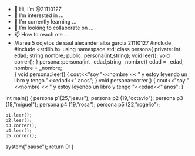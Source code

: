 - 👋 Hi, I’m @21110127
- 👀 I’m interested in ...
- 🌱 I’m currently learning ...
- 💞️ I’m looking to collaborate on ...
- 📫 How to reach me ...
- //tarea 5 odjetos de saul alexander alba garcia 21110127
#include <iostream>
#include <stdlib.h>
using namespace std;
class persona{
    	private:
    		int edad;
    		string nombre;
    	public:
    		persona(int,string);
    			void leer();
    			void correr();
	}
persona::persona(int _edad,string _nombre){
	edad = _edad;
	nombre = _nombre;	 
}
void persona::leer()
{
	cout<<"soy "<<nombre << " y estoy leyendo un libro y tengo "<<edad<<" anos";
}
void persona::correr()
{
	cout<<"soy "<<nombre << " y estoy leyendo un libro y tengo "<<edad<<" anos";
}


int main()
{
	persona p1(25,"jesus");
	persona p2 (19,"octavio");
	persona p3 (18,"miguel");
	persona p4 (19,"rosa");
	persona p5 (22,"rogelio");
	
	p1.leer();
	p2.leer();
	p3.correr();
	p4.leer();
	p5.correr();
	
	
   system("pause");
   return 0:
}
